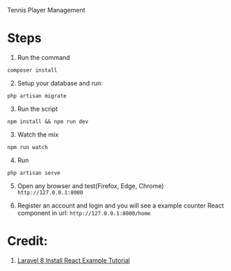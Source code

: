 Tennis Player Management
# Steps

1. Run the command

```
composer install
```

2. Setup your database and run:

``
php artisan migrate
``

3. Run the script 

``
npm install && npm run dev
``

3. Watch the mix

``
npm run watch
``

4. Run

``
php artisan serve
``

5. Open any browser  and test(Firefox, Edge, Chrome)
``
http://127.0.0.1:8000
``

6. Register an account and login and you will see a example counter React component in url:
``
http://127.0.0.1:8000/home
``

# Credit: 
1.  [Laravel 8 Install React Example Tutorial](https://www.itsolutionstuff.com/post/laravel-8-install-react-example-tutorialexample.html)
